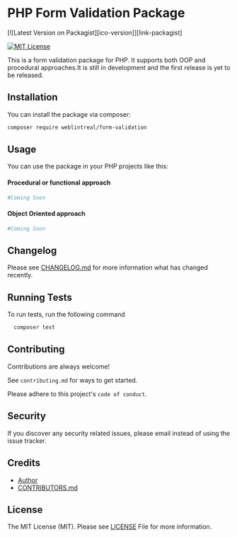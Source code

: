 # PHP Form Validation Package

[![Latest Version on Packagist][ico-version]][link-packagist]

[![MIT License](https://img.shields.io/badge/License-MIT-green.svg)](https://choosealicense.com/licenses/mit/)

This is a form validation package for PHP. It supports both OOP and procedural approaches.It is still in development and the first release is yet to be released.

## Installation

You can install the package via composer:

``` bash
composer require weblintreal/form-validation
```

## Usage

You can use the package in your PHP projects like this:

#### Procedural or functional approach

```php
#Coming Soon
```

#### Object Oriented approach

```php
#Coming Soon
```

## Changelog

Please see [CHANGELOG.md](CHANGELOG.md) for more information what has changed recently.

## Running Tests

To run tests, run the following command

```bash
  composer test
```

## Contributing

Contributions are always welcome!

See `contributing.md` for ways to get started.

Please adhere to this project's `code of conduct`.

## Security

If you discover any security related issues, please email <email> instead of using the issue tracker.

## Credits

- [Author](https://www.github.com/weblintreal)
- [CONTRIBUTORS.md](CONTRIBUTORS.md)

## License

The MIT License (MIT). Please see [LICENSE](LICENSE) File for more information.